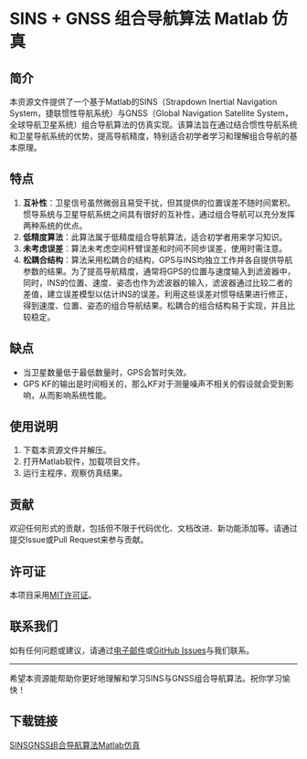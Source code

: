 # SINS + GNSS 组合导航算法 Matlab 仿真

## 简介

本资源文件提供了一个基于Matlab的SINS（Strapdown Inertial Navigation System，捷联惯性导航系统）与GNSS（Global Navigation Satellite System，全球导航卫星系统）组合导航算法的仿真实现。该算法旨在通过结合惯性导航系统和卫星导航系统的优势，提高导航精度，特别适合初学者学习和理解组合导航的基本原理。

## 特点

1. **互补性**：卫星信号虽然微弱且易受干扰，但其提供的位置误差不随时间累积。惯导系统与卫星导航系统之间具有很好的互补性，通过组合导航可以充分发挥两种系统的优点。
2. **低精度算法**：此算法属于低精度组合导航算法，适合初学者用来学习知识。
3. **未考虑误差**：算法未考虑空间杆臂误差和时间不同步误差，使用时需注意。
4. **松耦合结构**：算法采用松耦合的结构，GPS与INS均独立工作并各自提供导航参数的结果。为了提高导航精度，通常将GPS的位置与速度输入到滤波器中，同时，INS的位置、速度、姿态也作为滤波器的输入，滤波器通过比较二者的差值，建立误差模型以估计INS的误差。利用这些误差对惯导结果进行修正，得到速度、位置、姿态的组合导航结果。松耦合的组合结构易于实现，并且比较稳定。

## 缺点

- 当卫星数量低于最低数量时，GPS会暂时失效。
- GPS KF的输出是时间相关的，那么KF对于测量噪声不相关的假设就会受到影响，从而影响系统性能。

## 使用说明

1. 下载本资源文件并解压。
2. 打开Matlab软件，加载项目文件。
3. 运行主程序，观察仿真结果。

## 贡献

欢迎任何形式的贡献，包括但不限于代码优化、文档改进、新功能添加等。请通过提交Issue或Pull Request来参与贡献。

## 许可证

本项目采用[MIT许可证](LICENSE)。

## 联系我们

如有任何问题或建议，请通过[电子邮件](mailto:example@example.com)或[GitHub Issues](https://github.com/yourusername/yourrepository/issues)与我们联系。

---

希望本资源能帮助你更好地理解和学习SINS与GNSS组合导航算法。祝你学习愉快！

## 下载链接

[SINSGNSS组合导航算法Matlab仿真](https://pan.quark.cn/s/b0b7767c4986)